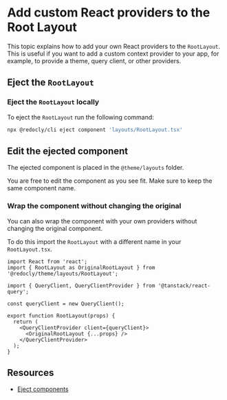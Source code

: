 # Add custom React providers to the Root Layout

This topic explains how to add your own React providers to the `RootLayout`.
This is useful if you want to add a custom context provider to your app, for example, to provide a theme, query client, or other providers.

## Eject the `RootLayout`

### Eject the `RootLayout` locally

To eject the `RootLayout` run the following command:

```bash
npx @redocly/cli eject component 'layouts/RootLayout.tsx'
```

<!-- This is not available yet for everyone.

### Eject the `RootLayout` in Reunite

In Reunite, you can eject the `RootLayout` by using the new beta `Theme components` panel.
Navigate to the `layouts` folder and select eject icon next to the `RootLayout.tsx`.
-->

## Edit the ejected component

The ejected component is placed in the `@theme/layouts` folder.

You are free to edit the component as you see fit.
Make sure to keep the same component name.

### Wrap the component without changing the original

You can also wrap the component with your own providers without changing the original component.

To do this import the `RootLayout` with a different name in your `RootLayout.tsx`.

```tsx {% title="@theme//layouts/RootLayout.tsx" %}
import React from 'react';
import { RootLayout as OriginalRootLayout } from '@redocly/theme/layouts/RootLayout';

import { QueryClient, QueryClientProvider } from '@tanstack/react-query';

const queryClient = new QueryClient();

export function RootLayout(props) {
  return (
    <QueryClientProvider client={queryClient}>
      <OriginalRootLayout {...props} />
    </QueryClientProvider>
  );
}
```

## Resources

- [Eject components](./eject-components)
